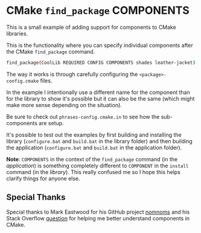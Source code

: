 # CMake `find_package` COMPONENTS

This is a small example of adding support for components to CMake libraries.

This is the functionality where you can specify individual components after the CMake `find_package` command.

```bash
find_package(CoolLib REQUIRED CONFIG COMPONENTS shades leather-jacket)
```

The way it works is through carefully configuring the `<package>-config.cmake` files.

In the example I intentionally use a different name for the component than for the library to show it's possible but it can also be the same (which might make more sense depending on the situation).

Be sure to check out `phrases-config.cmake.in` to see how the sub-components are setup.

It's possible to test out the examples by first building and installing the library (`configure.bat` and `build.bat` in the library folder) and then building the application (`configure.bat` and `build.bat` in the application folder).

__Note__: `COMPONENTS` in the context of the `find_package` command (in the _application_) is something completely different to `COMPONENT` in the `install` command (in the _library_). This really confused me so I hope this helps clarify things for anyone else.

## Special Thanks

Special thanks to Mark Eastwood for his GitHub project [nomnoms](https://github.com/markeastwood82/nomnoms) and his Stack Overflow [question](https://stackoverflow.com/questions/54702582/how-to-configure-project-with-components-in-cmake) for helping me better understand components in CMake.
